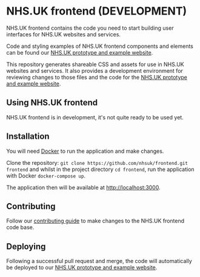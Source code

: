 # NHS.UK frontend (DEVELOPMENT)

NHS.UK frontend contains the code you need to start building user interfaces for NHS.UK websites and services.

Code and styling examples of NHS.UK frontend components and elements can be found our <a href="https://nhsuk-redesign.azurewebsites.net">NHS.UK prototype and example website</a>.

This repository generates shareable CSS and assets for use in NHS.UK websites and services. It also provides a development environment for reviewing changes to those files and the code for the <a href="https://nhsuk-redesign.azurewebsites.net">NHS.UK prototype and example website</a>.

## Using NHS.UK frontend

NHS.UK frontend is in development, it's not quite ready to be used yet.

## Installation

You will need <a href="https://store.docker.com/search?type=edition&offering=community">Docker</a> to run the application and make changes.

Clone the repository: `git clone https://github.com/nhsuk/frontend.git frontend` and whilst in the project directory `cd frontend`, run the application with Docker `docker-compose up`.

The application then will be available at <a href="http://localhost:3000">http://localhost:3000</a>.

## Contributing

Follow our [contributing guide](https://github.com/nhsuk/frontend/blob/master/.github/CONTRIBUTING.md) to make changes to the NHS.UK frontend code base.

## Deploying

Following a successful pull request and merge, the code will automatically be deployed to our <a href="https://nhsuk-redesign.azurewebsites.net">NHS.UK prototype and example website</a>.




